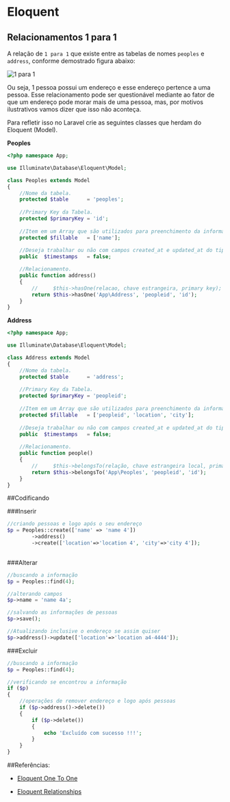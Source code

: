 # Eloquent

## Relacionamentos 1 para 1

A relação de `1 para 1` que existe entre as tabelas de nomes `peoples` e `address`, conforme demostrado figura abaixo:

![1 para 1](https://github.com/diasfulvio/howto/blob/master/images/1-1.png)

Ou seja, 1 pessoa possui um endereço e esse endereço pertence a uma pessoa. Esse relacionamento pode ser questionável mediante ao fator de que um endereço pode morar mais de uma pessoa, mas, por motivos ilustrativos vamos dizer que isso não aconteça.

Para refletir isso no Laravel crie as seguintes classes que herdam do Eloquent (Model).

__Peoples__

```PHP
<?php namespace App;

use Illuminate\Database\Eloquent\Model;

class Peoples extends Model
{
    //Nome da tabela.
    protected $table      = 'peoples';
    
    //Primary Key da Tabela.
    protected $primaryKey = 'id';
    
    //Item em um Array que são utilizados para preenchimento da informação.
    protected $fillable   = ['name'];
    
    //Deseja trabalhar ou não com campos created_at e updated_at do tipo timestamp nessa tabela.
    public  $timestamps   = false;

    //Relacionamento.
    public function address()
    {
        //     $this->hasOne(relacao, chave estrangeira, primary key);
        return $this->hasOne('App\Address', 'peopleid', 'id');
    }
}
```

__Address__

```PHP
<?php namespace App;

use Illuminate\Database\Eloquent\Model;

class Address extends Model
{
    //Nome da tabela.
    protected $table      = 'address';
    
    //Primary Key da Tabela.
    protected $primaryKey = 'peopleid';
    
    //Item em um Array que são utilizados para preenchimento da informação.
    protected $fillable   = ['peopleid', 'location', 'city'];
    
    //Deseja trabalhar ou não com campos created_at e updated_at do tipo timestamp nessa tabela.
    public  $timestamps   = false;
    
    //Relacionamento.
    public function people()
    {
        //     $this->belongsTo(relação, chave estrangeira local, primary key da relação);
        return $this->belongsTo('App\Peoples', 'peopleid', 'id');
    }
}
```

##Codificando

###Inserir
```PHP
//criando pessoas e logo após o seu endereço 
$p = Peoples::create(['name' => 'name 4'])
        ->address()
        ->create(['location'=>'location 4', 'city'=>'city 4']);
        
```
###Alterar
```PHP
//buscando a informação
$p = Peoples::find(4);

//alterando campos
$p->name = 'name 4a';

//salvando as informações de pessoas
$p->save();

//Atualizando inclusive o endereço se assim quiser
$p->address()->update(['location'=>'location a4-4444']);

```

###Excluir
```PHP
//buscando a informação
$p = Peoples::find(4);

//verificando se encontrou a informação
if ($p) 
{
    //operações de remover endereço e logo após pessoas
    if ($p->address()->delete())
    {
        if ($p->delete())
        {
            echo 'Excluído com sucesso !!!';
        }
    }
}
```

##Referências: 

- [Eloquent One To One](http://laravel.com/docs/5.0/eloquent#one-to-one)
    
- [Eloquent Relationships](http://laravel.com/docs/5.0/eloquent#relationships)
    
    



